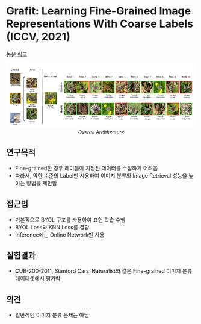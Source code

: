 # Grafit: Learning Fine-Grained Image Representations With Coarse Labels (ICCV, 2021)

[논문 링크](https://openaccess.thecvf.com/content/ICCV2021/html/Touvron_Grafit_Learning_Fine-Grained_Image_Representations_With_Coarse_Labels_ICCV_2021_paper.html)

<p align="center">
    <img width="600" alt='fig1' src="./img/04_16_01.png?raw=true"></br>
    <em><font size=2>Overall Architecture</font></em>
</p>

## 연구목적
- Fine-grained한 경우 레이블이 지정된 데이터를 수집하기 어려움 
- 따라서, 약한 수준의 Label만 사용하여 이미지 분류와 Image Retrieval 성능을 높이는 방법을 제안함

## 접근법
- 기본적으로 BYOL 구조를 사용하여 표현 학습 수행 
- BYOL Loss와 KNN Loss를 결합 
- Inference에는 Online Network만 사용 

## 실험결과
- CUB-200-2011, Stanford Cars iNaturalist와 같은 Fine-grained 이미지 분류 데이터셋에서 평가함 

## 의견
- 일반적인 이미지 분류 문제는 아님 